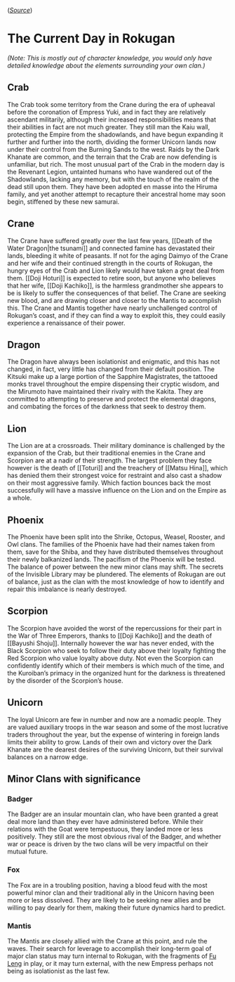 (*[Source](https://docs.google.com/document/d/12K7Pqj-iiqSb60n0vsfpQUpA2v67WfsCRxCgkyoLhzE/edit)*)
# The Current Day in Rokugan
*(Note: This is mostly out of character knowledge, you would only have detailed knowledge about the elements surrounding your own clan.)*
## Crab
The Crab took some territory from the Crane during the era of upheaval before the coronation of Empress Yuki, and in fact they are relatively ascendant militarily, although their increased responsibilities means that their abilities in fact are not much greater. They still man the Kaiu wall, protecting the Empire from the shadowlands, and have begun expanding it further and further into the north, dividing the former Unicorn lands now under their control from the Burning Sands to the west. Raids by the Dark Khanate are common, and the terrain that the Crab are now defending is unfamiliar, but rich.
The most unusual part of the Crab in the modern day is the Revenant Legion, untainted humans who have wandered out of the Shadowlands, lacking any memory, but with the touch of the realm of the dead still upon them. They have been adopted en masse into the Hiruma family, and yet another attempt to recapture their ancestral home may soon begin, stiffened by these new samurai.
## Crane
The Crane have suffered greatly over the last few years, [[Death of the Water Dragon|the tsunami]] and connected famine has devastated their lands, bleeding it white of peasants. If not for the aging Daimyo of the Crane and her wife and their continued strength in the courts of Rokugan, the hungry eyes of the Crab and Lion likely would have taken a great deal from them. [[Doji Hoturi]] is expected to retire soon, but anyone who believes that her wife, [[Doji Kachiko]], is the harmless grandmother she appears to be is likely to suffer the consequences of that belief.
The Crane are seeking new blood, and are drawing closer and closer to the Mantis to accomplish this. The Crane and Mantis together have nearly unchallenged control of Rokugan’s coast, and if they can find a way to exploit this, they could easily experience a renaissance of their power.
## Dragon
The Dragon have always been isolationist and enigmatic, and this has not changed, in fact, very little has changed from their default position. The Kitsuki make up a large portion of the Sapphire Magistrates, the tattooed monks travel throughout the empire dispensing their cryptic wisdom, and the Mirumoto have maintained their rivalry with the Kakita. They are committed to attempting to preserve and protect the elemental dragons, and combating the forces of the darkness that seek to destroy them.
## Lion
The Lion are at a crossroads. Their military dominance is challenged by the expansion of the Crab, but their traditional enemies in the Crane and Scorpion are at a nadir of their strength. The largest problem they face however is the death of [[Toturi]] and the treachery of [[Matsu Hina]], which has denied them their strongest voice for restraint and also cast a shadow on their most aggressive family. Which faction bounces back the most successfully will have a massive influence on the Lion and on the Empire as a whole.
## Phoenix
The Phoenix have been split into the Shrike, Octopus, Weasel, Rooster, and Owl clans. The families of the Phoenix have had their names taken from them, save for the Shiba, and they have distributed themselves throughout their newly balkanized lands. The pacifism of the Phoenix will be tested. The balance of power between the new minor clans may shift. The secrets of the Invisible Library may be plundered. The elements of Rokugan are out of balance, just as the clan with the most knowledge of how to identify and repair this imbalance is nearly destroyed. 
## Scorpion
The Scorpion have avoided the worst of the repercussions for their part in the War of Three Emperors, thanks to [[Doji Kachiko]] and the death of [[Bayushi Shoju]]. Internally however the war has never ended, with the Black Scorpion who seek to follow their duty above their loyalty fighting the Red Scorpion who value loyalty above duty. Not even the Scorpion can confidently identify which of their members is which much of the time, and the Kuroiban’s primacy in the organized hunt for the darkness is threatened by the disorder of the Scorpion’s house.
## Unicorn
The loyal Unicorn are few in number and now are a nomadic people. They are valued auxiliary troops in the war season and some of the most lucrative traders throughout the year, but the expense of wintering in foreign lands limits their ability to grow. Lands of their own and victory over the Dark Khanate are the dearest desires of the surviving Unicorn, but their survival balances on a narrow edge.
## Minor Clans with significance
### Badger
The Badger are an insular mountain clan, who have been granted a great deal more land than they ever have administered before. While their relations with the Goat were tempestuous, they landed more or less positively. They still are the most obvious rival of the Badger, and whether war or peace is driven by the two clans will be very impactful on their mutual future.
### Fox
The Fox are in a troubling position, having a blood feud with the most powerful minor clan and their traditional ally in the Unicorn having been more or less dissolved. They are likely to be seeking new allies and be willing to pay dearly for them, making their future dynamics hard to predict.
### Mantis
The Mantis are closely allied with the Crane at this point, and rule the waves. Their search for leverage to accomplish their long-term goal of major clan status may turn internal to Rokugan, with the fragments of [Fu Leng](https://l5r.fandom.com/wiki/Fu_Leng) in play, or it may turn external, with the new Empress perhaps not being as isolationist as the last few.